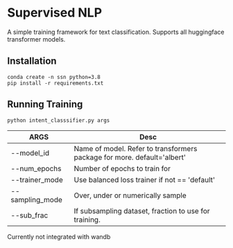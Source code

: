 # Supervised NLP
A simple training framework for text classification. Supports all huggingface transformer models.

## Installation
```
conda create -n ssn python=3.8
pip install -r requirements.txt
```

## Running Training
```
python intent_classsifier.py args
```
| ARGS | Desc |
| --------------- | --------------- |
| --model_id | Name of model. Refer to transformers package for more. default='albert' |
| --num_epochs | Number of epochs to train for |
| --trainer_mode | Use balanced loss trainer if not == 'default' |
| --sampling_mode | Over, under or numerically sample |
| --sub_frac | If subsampling dataset, fraction to use for training. |

Currently not integrated with wandb